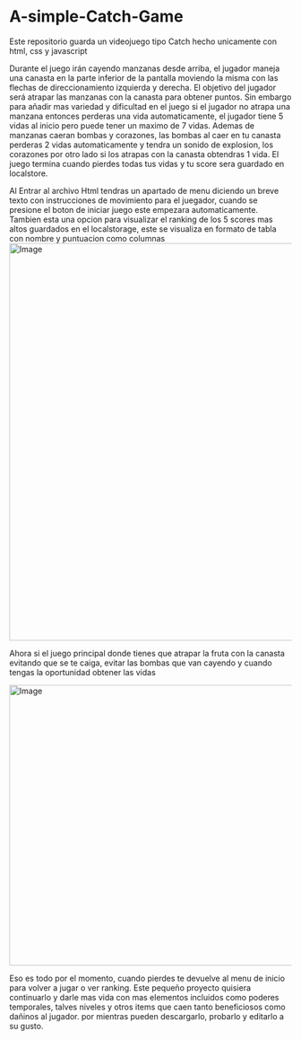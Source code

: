 # A-simple-Catch-Game
Este repositorio guarda un videojuego tipo Catch hecho unicamente con html, css y javascript

Durante el juego irán cayendo manzanas desde arriba, el jugador maneja una canasta en la parte inferior de la pantalla moviendo la misma con las flechas de direccionamiento izquierda y derecha. 
El objetivo del jugador será atrapar las manzanas con la canasta para obtener puntos. Sin embargo para añadir mas variedad y dificultad en el juego si el jugador no atrapa una manzana entonces perderas una vida automaticamente, el jugador tiene 5 vidas al inicio pero puede tener un maximo de 7 vidas.
Ademas de manzanas caeran bombas y corazones, las bombas al caer en tu canasta perderas 2 vidas automaticamente y tendra un sonido de explosion, los corazones por otro lado si los atrapas con la canasta obtendras 1 vida.
El juego termina cuando pierdes todas tus vidas y tu score sera guardado en localstore.

Al Entrar al archivo Html tendras un apartado de menu diciendo un breve texto con instrucciones de movimiento para el juegador, cuando se presione el boton de iniciar juego este empezara automaticamente.
Tambien esta una opcion para visualizar el ranking de los 5 scores mas altos guardados en el localstorage, este se visualiza en formato de tabla con nombre y puntuacion como columnas
<img width="1703" height="708" alt="Image" src="https://github.com/user-attachments/assets/701ef718-8586-4251-b02c-700ce0d1db68" />

Ahora si el juego principal donde tienes que atrapar la fruta con la canasta evitando que se te caiga, evitar las bombas que van cayendo y cuando tengas la oportunidad obtener las vidas

<img width="600" height="500" alt="Image" src="https://github.com/user-attachments/assets/8dd5920a-e36c-4355-8e3a-6bda3cd73081" />


Eso es todo por el momento, cuando pierdes te devuelve al menu de inicio para volver a jugar o ver ranking. Este pequeño proyecto quisiera continuarlo y darle mas vida con mas elementos incluidos como poderes temporales, talves niveles y otros items que caen tanto beneficiosos como dañinos al jugador. por mientras pueden descargarlo, probarlo y editarlo a su gusto.
